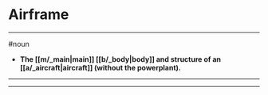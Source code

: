 # Airframe
---
#noun
- **The [[m/_main|main]] [[b/_body|body]] and structure of an [[a/_aircraft|aircraft]] (without the powerplant).**
---
---
